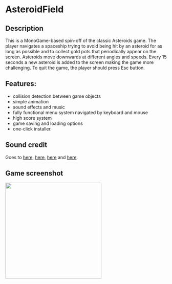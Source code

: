 # AsteroidField

## Description

This is a MonoGame-based spin-off of the classic Asteroids game.
The player navigates a spaceship trying to avoid being hit by an asteroid for as long as possible
and to collect gold pots that periodically appear on the screen.
Asteroids move downwards at different angles and speeds.
Every 15 seconds a new asteroid is added to the screen making the game more challenging.
To quit the game, the player should press Esc button.

## Features: 
- collision detection between game objects
- simple animation
- sound effects and music
- fully functional menu system navigated by keyboard and mouse
- high score system
- game saving and loading options
- one-click installer.

## Sound credit

Goes to [here](https://soundimage.org/sci-fi/), [here](https://www.freesoundeffects.com/free-sounds/explosion-10070/),
[here](https://freesound.org/people/myfox14/sounds/382310/) and [here](https://freesound.org/people/D%20W/sounds/140382/).

## Game screenshot

<img src="https://imgur.com/V4Cqqfz.gif" width="300">
